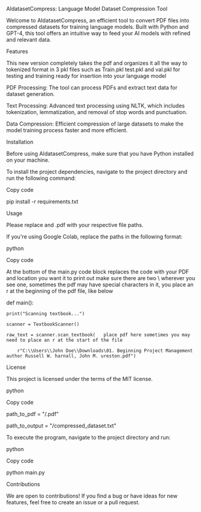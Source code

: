 AIdatasetCompress: Language Model Dataset Compression Tool 

Welcome to AIdatasetCompress, an efficient tool to convert PDF files into compressed datasets for training language models. Built with Python and GPT-4, this tool offers an intuitive way to feed your AI models with refined and relevant data. 

  

Features 

This new version completely takes the pdf and organizes it all the way to tokenized format in 3 pkl files such as Train.pkl test.pkl and val.pkl for testing and training ready for insertion into your language model 

PDF Processing: The tool can process PDFs and extract text data for dataset generation. 

Text Processing: Advanced text processing using NLTK, which includes tokenization, lemmatization, and removal of stop words and punctuation. 

Data Compression: Efficient compression of large datasets to make the model training process faster and more efficient. 

Installation 

Before using AIdatasetCompress, make sure that you have Python installed on your machine. 

  

To install the project dependencies, navigate to the project directory and run the following command: 

  

Copy code 

pip install -r requirements.txt 

Usage 

Please replace <Your Directory> and <Your PDF File>.pdf with your respective file paths. 

  

If you're using Google Colab, replace the paths in the following format: 

  

python 

Copy code 

At the bottom of the main.py code block replaces the code with your PDF and location you want it to print out make sure there are two \\ wherever you see one, sometimes the pdf may have special characters in it, you place an r at the beginning of the pdf file, like below 

  

def main(): 

    print("Scanning textbook...") 

    scanner = TextbookScanner() 

    raw_text = scanner.scan_textbook(   place pdf here sometimes you may need to place an r at the start of the file

        r"C:\\Users\\John Doe\\Downloads\01. Beginning Project Management author Russell W. harnall, John M. ureston.pdf") 

  

  

License 

This project is licensed under the terms of the MIT license. 

python 

Copy code 

path_to_pdf = "<Your Directory>/<Your PDF File>.pdf" 

path_to_output = "<Your Directory>/compressed_dataset.txt" 

To execute the program, navigate to the project directory and run: 

  

python 

Copy code 

python main.py 

Contributions 

We are open to contributions! If you find a bug or have ideas for new features, feel free to create an issue or a pull request. 

  

  

 

 
